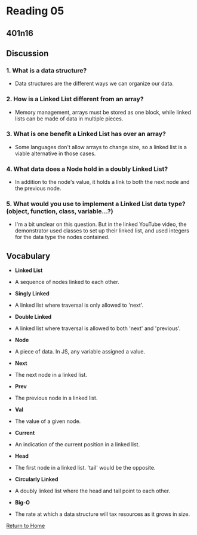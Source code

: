 # Reading 05
## 401n16


## Discussion
### 1. What is a data structure?
- Data structures are the different ways we can organize our data.

### 2. How is a Linked List different from an array?
- Memory management, arrays must be stored as one block, while linked lists can be made of data in multiple pieces.

### 3. What is one benefit a Linked List has over an array?
- Some languages don't allow arrays to change size, so a linked list is a viable alternative in those cases.

### 4. What data does a Node hold in a doubly Linked List?
- In addition to the node's value, it holds a link to both the next node and the previous node.

### 5. What would you use to implement a Linked List data type? (object, function, class, variable…?)
- I'm a bit unclear on this question. But in the linked YouTube video, the demonstrator used classes to set up their linked list, and used integers for the data type the nodes contained.


## Vocabulary
* **Linked List**
- A sequence of nodes linked to each other.
* **Singly Linked**
- A linked list where traversal is only allowed to 'next'.
* **Double Linked**
- A linked list where traversal is allowed to both 'next' and 'previous'.
* **Node**
- A piece of data. In JS, any variable assigned a value.
* **Next**
- The next node in a linked list.
* **Prev**
- The previous node in a linked list.
* **Val**
- The value of a given node.
* **Current**
- An indication of the current position in a linked list.
* **Head**
- The first node in a linked list. 'tail' would be the opposite.
* **Circularly Linked**
- A doubly linked list where the head and tail point to each other.
* **Big-O**
- The rate at which a data structure will tax resources as it grows in size.









[Return to Home](https://brettjayp-401-advanced-javascript.github.io/reading-notes/)
